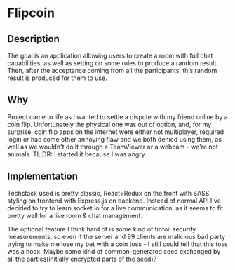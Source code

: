 # Flipcoin

## Description

The goal is an application allowing users to create a room with full chat capabilities, as well as setting on some rules to produce a random result. Then, after the acceptance coming from all the participants, this random result is produced for them to use.

## Why

Project came to life as I wanted to settle a dispute with my friend online by a coin flip. Unfortunately the physical one was out of option, and, for my surprise, coin flip apps on the internet were either not multiplayer, required login or had some other annoying flaw and we both denied using them, as well as we wouldn't do it through a TeamViewer or a webcam - we're not animals. TL;DR: I started it because I was angry.

## Implementation

Techstack used is pretty classic, React+Redux on the front with SASS styling on frontend with Express.js on backend. Instead of normal API I've decided to try to learn socket.io for a live communication, as it seems to fit pretty well for a live room & chat management.

The optional feature I think hard of is some kind of tinfoil security measurements, so even if the server and 99 clients are malicious bad party trying to make me lose my bet with a coin toss - I still could tell that this toss was a hoax. Maybe some kind of common-generated seed exchanged by all the parties(initially encrypted parts of the seed)?
